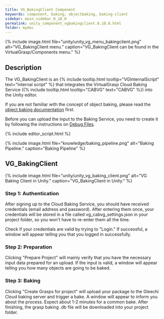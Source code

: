 ```yaml
---
title: VG_BakingClient Component
keywords: component, baking, objectbaking, baking-client
sidebar: main_sidebar_0_10_0
permalink: unity_component_vgbakingclient.0.10.0.html
folder: mydoc
---
```


{% include image.html file="unity/unity_vg_menu_bakingclient.png" alt="VG_BakingClient menu." caption="VG_BakingClient can be found in the VirtualGrasp/Components menu." %}

## Description

The VG_BakingClient is an {% include tooltip.html tooltip="VGInternalScript" text="internal script" %} that integrates the VirtualGrasp Cloud Baking Service ({% include tooltip.html tooltip="CABVG" text="CABVG" %}) into the Unity editor. 

If you are not familiar with the concept of object baking, please read the [object baking documentation](object_baking.0.10.0.html) first.

Before you can upload the input to the Baking Service, you need to create it by following the instructions on [Debug Files](debug_files.0.10.0.html).

{% include editor_script.html %}

{% include image.html file="knowledge/baking_pipeline.png" alt="Baking Pipeline." caption="Baking Pipeline" %}

## VG_BakingClient

{% include image.html file="unity/unity_vg_baking_client.png" alt="VG Baking Client in Unity." caption="VG_BakingClient in Unity." %}

<!--{% include warning.html content="CABVG is currently ongoing maintenance and an upgrade to version 2.0. It is therefore not available and the documentation below deprecated." %}-->

### Step 1: Authentication

After signing up to the Cloud Baking Service, you should have received credentials (email address and password). After entering them once, your credentials will be stored in a file called vg_cabvg_settings.json in your project folder, so you won't have to re-enter them all the time.

Check if your credentials are valid by trying to "Login." If successful, a window will appear telling you that you logged in successfully.

### Step 2: Preparation

Clicking "Prepare Project" will mainly verify that you have the necessary input data prepared for an upload. If the input is valid, a window will appear telling you how many objects are going to be baked.

### Step 3: Baking

Clicking "Create Grasps for project" will upload your package to the Gleechi Cloud baking server and trigger a bake. A window will appear to inform you about the process. Expect about 1-2 minutes for a common bake. After finishing, the grasp baking .db file will be downloaded into your project folder.